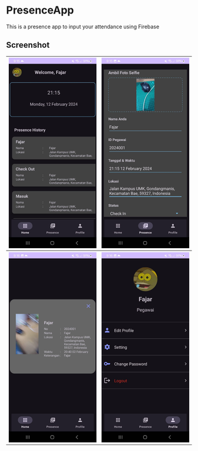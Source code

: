 # PresenceApp


This is a presence app to input your attendance using Firebase

## Screenshot
<table style="width:100%">
  <tr>
    <th><img src="https://github.com/crackspace770/PresenceApp/blob/master/screenshot/1.jpeg"/></th>
    <th><img src="https://github.com/crackspace770/PresenceApp/blob/master/screenshot/2.jpeg"/></th>
  
  </tr>

   <tr>
    <th><img src="https://github.com/crackspace770/PresenceApp/blob/master/screenshot/3.jpeg"/></th>
    <th><img src="https://github.com/crackspace770/PresenceApp/blob/master/screenshot/4.jpeg"/></th>
  
  </tr>

</table>
